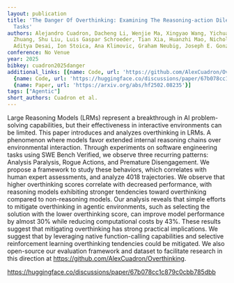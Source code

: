 ```yaml
---
layout: publication
title: 'The Danger Of Overthinking: Examining The Reasoning-action Dilemma In Agentic
  Tasks'
authors: Alejandro Cuadron, Dacheng Li, Wenjie Ma, Xingyao Wang, Yichuan Wang, Siyuan
  Zhuang, Shu Liu, Luis Gaspar Schroeder, Tian Xia, Huanzhi Mao, Nicholas Thumiger,
  Aditya Desai, Ion Stoica, Ana Klimovic, Graham Neubig, Joseph E. Gonzalez
conference: No Venue
year: 2025
bibkey: cuadron2025danger
additional_links: [{name: Code, url: 'https://github.com/AlexCuadron/Overthinking'},
  {name: Code, url: 'https://huggingface.co/discussions/paper/67b078cc1c879c0cbb785dbb'},
  {name: Paper, url: 'https://arxiv.org/abs/hf2502.08235'}]
tags: ["Agentic"]
short_authors: Cuadron et al.
---
```

Large Reasoning Models (LRMs) represent a breakthrough in AI problem-solving capabilities, but their effectiveness in interactive environments can be limited. This paper introduces and analyzes overthinking in LRMs. A phenomenon where models favor extended internal reasoning chains over environmental interaction. Through experiments on software engineering tasks using SWE Bench Verified, we observe three recurring patterns: Analysis Paralysis, Rogue Actions, and Premature Disengagement. We propose a framework to study these behaviors, which correlates with human expert assessments, and analyze 4018 trajectories. We observe that higher overthinking scores correlate with decreased performance, with reasoning models exhibiting stronger tendencies toward overthinking compared to non-reasoning models. Our analysis reveals that simple efforts to mitigate overthinking in agentic environments, such as selecting the solution with the lower overthinking score, can improve model performance by almost 30% while reducing computational costs by 43%. These results suggest that mitigating overthinking has strong practical implications. We suggest that by leveraging native function-calling capabilities and selective reinforcement learning overthinking tendencies could be mitigated. We also open-source our evaluation framework and dataset to facilitate research in this direction at https://github.com/AlexCuadron/Overthinking.

https://huggingface.co/discussions/paper/67b078cc1c879c0cbb785dbb